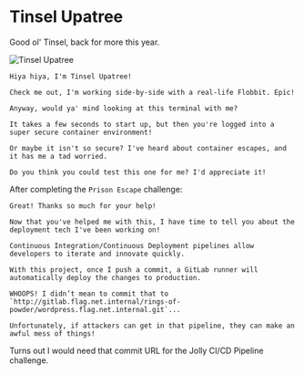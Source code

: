 # Tinsel Upatree

Good ol' Tinsel, back for more this year.

![Tinsel Upatree](/img/elfhouse/tinselupatree.png)

```
Hiya hiya, I'm Tinsel Upatree!

Check me out, I'm working side-by-side with a real-life Flobbit. Epic!

Anyway, would ya' mind looking at this terminal with me?

It takes a few seconds to start up, but then you're logged into a super secure container environment!

Or maybe it isn't so secure? I've heard about container escapes, and it has me a tad worried.

Do you think you could test this one for me? I'd appreciate it!
```

After completing the `Prison Escape` challenge:

```
Great! Thanks so much for your help!

Now that you've helped me with this, I have time to tell you about the deployment tech I've been working on!

Continuous Integration/Continuous Deployment pipelines allow developers to iterate and innovate quickly.

With this project, once I push a commit, a GitLab runner will automatically deploy the changes to production.

WHOOPS! I didn’t mean to commit that to `http://gitlab.flag.net.internal/rings-of-powder/wordpress.flag.net.internal.git`...

Unfortunately, if attackers can get in that pipeline, they can make an awful mess of things!
```

Turns out I would need that commit URL for the Jolly CI/CD Pipeline challenge.